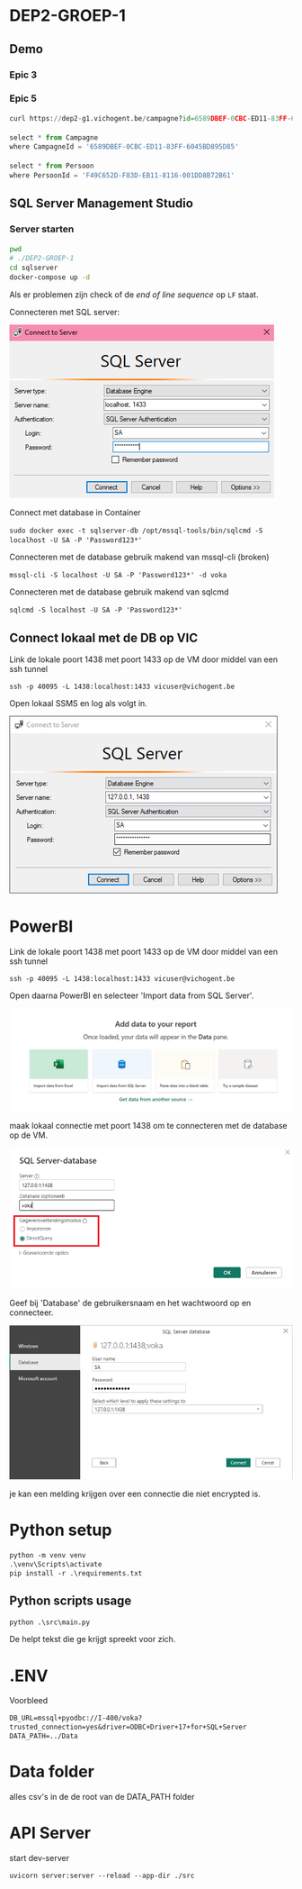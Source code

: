 # DEP2-GROEP-1

## Demo

### Epic 3

### Epic 5

```python
curl https://dep2-g1.vichogent.be/campagne?id=6589DBEF-0CBC-ED11-83FF-6045BD895D85

select * from Campagne
where CampagneId = '6589DBEF-0CBC-ED11-83FF-6045BD895D85'

select * from Persoon
where PersoonId = 'F49C652D-F83D-EB11-8116-001DD8B72B61'
```

## SQL Server Management Studio

### Server starten

```sh
pwd
# ./DEP2-GROEP-1
cd sqlserver
docker-compose up -d
```

Als er problemen zijn check of de _end of line sequence_ op `LF` staat.

Connecteren met SQL server:

![SSMS](img/SSMS.png)

Connect met database in Container

`sudo docker exec -t sqlserver-db /opt/mssql-tools/bin/sqlcmd -S localhost -U SA -P 'Password123*'`

Connecteren met de database gebruik makend van mssql-cli (broken)

`mssql-cli -S localhost -U SA -P 'Password123*' -d voka`

Connecteren met de database gebruik makend van sqlcmd

`sqlcmd -S localhost -U SA -P 'Password123*'`

## Connect lokaal met de DB op VIC

Link de lokale poort 1438 met poort 1433 op de VM door middel van een ssh tunnel

```
ssh -p 40095 -L 1438:localhost:1433 vicuser@vichogent.be
```

Open lokaal SSMS en log als volgt in.

![VICConnect](img/LocalVICConnect.PNG)

# PowerBI

Link de lokale poort 1438 met poort 1433 op de VM door middel van een ssh tunnel

```
ssh -p 40095 -L 1438:localhost:1433 vicuser@vichogent.be
```

Open daarna PowerBI en selecteer 'Import data from SQL Server'.

![PowerBI1](img/PowerBI1.PNG)

maak lokaal connectie met poort 1438 om te connecteren met de database op de VM.

![PowerBI2](img/PowerBI2.PNG)

Geef bij 'Database' de gebruikersnaam en het wachtwoord op en connecteer.

![PowerBI3](img/PowerBI3.PNG)

je kan een melding krijgen over een connectie die niet encrypted is.

# Python setup

```console
python -m venv venv
.\venv\Scripts\activate
pip install -r .\requirements.txt
```

## Python scripts usage

```
python .\src\main.py
```

De helpt tekst die ge krijgt spreekt voor zich.

# .ENV

Voorbleed

```env
DB_URL=mssql+pyodbc://I-400/voka?trusted_connection=yes&driver=ODBC+Driver+17+for+SQL+Server
DATA_PATH=../Data
```

# Data folder

alles csv's in de de root van de DATA_PATH folder

# API Server

start dev-server

```
uvicorn server:server --reload --app-dir ./src
```
